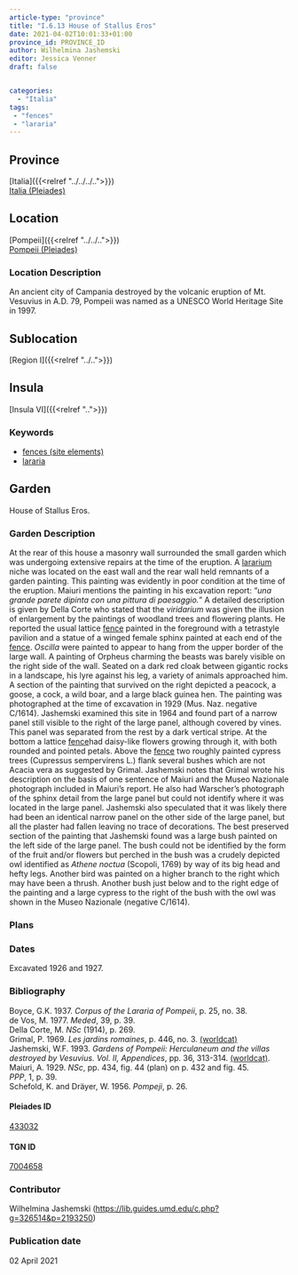 ```yaml
---
article-type: "province"
title: "I.6.13 House of Stallus Eros"
date: 2021-04-02T10:01:33+01:00
province_id: PROVINCE_ID
author: Wilhelmina Jashemski
editor: Jessica Venner
draft: false


categories:
  - "Italia"
tags:
 - "fences"
 - "lararia"
---
```


## Province
[Italia]({{<relref "../../../..">}}) \
[Italia (Pleiades)](https://pleiades.stoa.org/places/1052)

## Location
[Pompeii]({{<relref "../../..">}}) \
[Pompeii (Pleiades)](https://pleiades.stoa.org/places/433032)


### Location Description
An ancient city of Campania destroyed by the volcanic eruption of Mt. Vesuvius in A.D. 79, Pompeii was named as a UNESCO World Heritage Site in 1997.

## Sublocation
[Region I]({{<relref "../..">}})
## Insula
[Insula VI]({{<relref "..">}})

### Keywords
- [fences (site elements)](http://vocab.getty.edu/page/aat/300005044)
- [lararia](http://vocab.getty.edu/page/aat/300400600)


## Garden
House of Stallus Eros.


### Garden Description

At the rear of this house a masonry wall surrounded the small garden which was undergoing extensive repairs at the time of the eruption. A [lararium](http://vocab.getty.edu/page/aat/300400600) niche was located on the east wall and the rear wall held remnants of a garden painting. This painting was evidently in poor condition at the time of the eruption. Maiuri mentions the painting in his excavation report: “*una grande parete dipinta con una pittura di paesaggio.*” A detailed description is given by Della Corte who stated that the *viridarium* was given the illusion of enlargement by the paintings of woodland trees and flowering plants. He reported the usual lattice [fence](http://vocab.getty.edu/page/aat/300005044) painted in the foreground with a tetrastyle pavilion and a statue of a winged female sphinx painted at each end of the [fence](http://vocab.getty.edu/page/aat/300005044). *Oscilla* were painted to appear to hang from the upper border of the large wall. A painting of Orpheus charming the beasts was barely visible on the right side of the wall. Seated on a dark red cloak between gigantic rocks in a landscape, his lyre against his leg, a variety of animals approached him. A section of the painting that survived on the right depicted a peacock, a goose, a cock, a wild boar, and a large black guinea hen. The painting was photographed at the time of excavation in 1929 (Mus. Naz. negative C/1614). Jashemski examined this site in 1964 and found part of a narrow panel still visible to the right of the large panel, although covered by vines. This panel was separated from the rest by a dark vertical stripe. At the bottom a lattice [fence](http://vocab.getty.edu/page/aat/300005044)had daisy-like flowers growing through it, with both rounded and pointed petals. Above the [fence](http://vocab.getty.edu/page/aat/300005044) two roughly painted cypress trees (Cupressus sempervirens L.) flank several bushes which are not Acacia vera as suggested by Grimal. Jashemski notes that Grimal wrote his description on the basis of one sentence of Maiuri and the Museo Nazionale photograph included in Maiuri’s report. He also had Warscher’s photograph of the sphinx detail from the large panel but could not identify where it was located in the large panel. Jashemski also speculated that it was likely there had been an identical narrow panel on the other side of the large panel, but all the plaster had fallen leaving no trace of decorations. The best preserved section of the painting that Jashemski found was a large bush painted on the left side of the large panel. The bush could not be identified by the form of the fruit and/or flowers but perched in the bush was a crudely depicted owl identified as *Athene noctua* (Scopoli, 1769) by way of its big head and hefty legs. Another bird was painted on a higher branch to the right which may have been a thrush. Another bush just below and to the right edge of the painting and a large cypress to the right of the bush with the owl was shown in the Museo Nazionale (negative C/1614).

<!--### Maps-->

<!--
OLD WAY (DO NOT USE)
![alt_text](../../images/image_name.ext)
*CAPTION*

NEW WAY ↓↓↓↓
{{< figure src="../../images/image_name.ext" alt="ALT_TEXT" title="CAPTION" >}}
-->

### Plans

<!--### Plans

{{< figure src="../../../images/Fig_1_Region_I.tif" alt="Fig. 1: Plan of Pompeii with Region I highlighted, plan in Jashemski, Gardens, p.21." title="Fig. 1: Plan of Pompeii with Region I highlighted, plan in Jashemski, Gardens, p.21 (Rights Statement)." >}}

{{< figure src="../../images/Region_I_insula_vi.tif" alt="Fig. 2: Plan of Region I, insula vi, plan in Jashemski, *Gardens*, plan 9, p. 34; *NSc* (1929), pl 18; Spinnazola, *Scavi nuovi*, vol. 1, after p. 679; Ibid., vol. 2, after p. 1027." title="Fig. 2: Plan of Region I, insula vi, plan in Jashemski, *Gardens*, plan 9, p. 34; *NSc* (1929), pl 18; Spinnazola, *Scavi nuovi*, vol. 1, after p. 679; Ibid., vol. 2, after p. 1027 (Rights Statement)." >}}

### Images

{{< figure src="../images/Fig_20_I.vi.13_5.6.59.jpg" alt="Fig. 3: I.vi. 5.6.59, S.A. Jashemski." title="Fig. 3: I.vi. 5.6.59, S.A. Jashemski (Rights Statement)." >}}

{{< figure src="../images/Fig_21_I.vi.13_5.7.59.jpg" alt="Fig. 4: I.vi. 5.7.59, S.A. Jashemski." title="Fig. 4: I.vi. 5.7.59, S.A. Jashemski (Rights Statement)." >}}

{{< figure src="../images/Fig_22_I.vi.13_34.29.64.jpg" alt="Fig. 5: I.vi. 34.29.64, S.A. Jashemski." title="Fig. 5: I.vi. 34.29.64, S.A. Jashemski (Rights Statement)." >}}

{{< figure src="../images/Fig_23_I.vi.13_34.6.64.jpg" alt="Fig. 6: I.vi. 35.6.64, S.A.Jashemski." title="Fig. 6: I.vi. 35.6.64, S.A.Jashemski (Rights Statement)." >}}

### Images-->


### Dates
Excavated 1926 and 1927.

### Bibliography

Boyce, G.K. 1937. *Corpus of the Lararia of Pompeii*, p. 25, no. 38.  
de Vos, M. 1977. *Meded*, 39, p. 39.  
Della Corte, M. *NSc* (1914), p. 269.  
Grimal, P. 1969. *Les jardins romaines*, p. 446, no. 3. [(worldcat)](https://www.worldcat.org/title/jardins-romaines/oclc/803189435&referer=brief_results)  
Jashemski, W.F. 1993. *Gardens of Pompeii: Herculaneum and the villas destroyed by Vesuvius. Vol. II, Appendices*, pp. 36, 313-314. [(worldcat)](http://www.worldcat.org/oclc/921816405).    
Maiuri, A. 1929. *NSc*, pp. 434, fig. 44 (plan) on p. 432 and fig. 45.  
*PPP*, 1, p. 39.  
Schefold, K. and Dräyer, W. 1956. *Pompeji*, p. 26.  

<!--#### Periodo ID-->

<!-- [PERIODO_ID](https://pleiades.stoa.org/places/PLEIADES_ID) -->

#### Pleiades ID

[433032](https://pleiades.stoa.org/places/433032)

#### TGN ID

[7004658](http://vocab.getty.edu/page/tgn/7004658)

### Contributor

Wilhelmina Jashemski (https://lib.guides.umd.edu/c.php?g=326514&p=2193250)

### Publication date

02 April 2021

<!--### Related articles-->

<!-- Links to other related articles. Leave blank for now -->